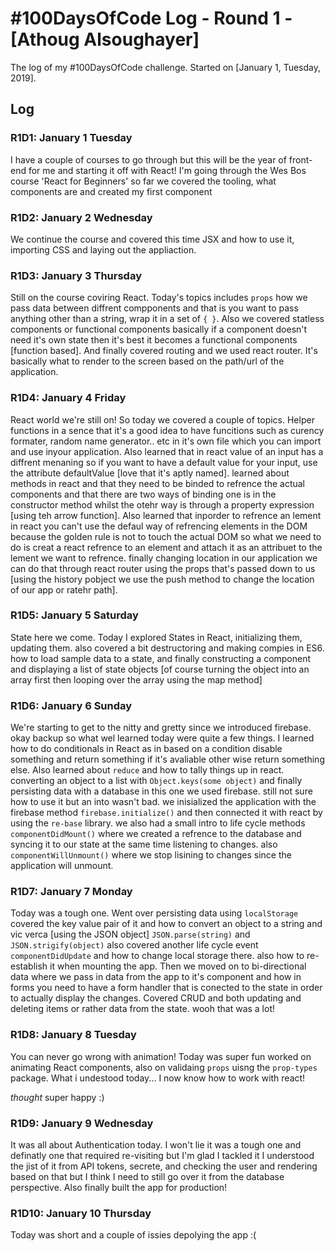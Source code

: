 # #100DaysOfCode Log - Round 1 - [Athoug Alsoughayer]

The log of my #100DaysOfCode challenge. Started on [January 1, Tuesday, 2019].

## Log

### R1D1: January 1 Tuesday
I have a couple of courses to go through but this will be the year of front-end for me and starting it off with React! 
I'm going through the Wes Bos course 'React for Beginners' so far we covered the tooling, what components are and created 
my first component 

### R1D2: January 2 Wednesday
We continue the course and covered this time JSX and how to use it, importing CSS and laying out the appliaction.

### R1D3: January 3 Thursday
Still on the course coviring React. Today's topics includes `props` how we pass data between diffrent compponents and that is you want to pass anything other than a string, wrap it in a set of `{ }`. Also we covered statless components or functional components basically if a component doesn't need it's own state then it's best it becomes a functional components [function based]. And finally covered routing and we used react router. It's basically what to render to the screen based on the path/url of the application.   

### R1D4: January 4 Friday
React world we're still on! So today we covered a couple of topics. Helper functions in a sence that it's a good idea to have funcitions such as curency formater, random name generator.. etc in it's own file which you can import and use inyour application. Also learned that in react value of an input has a diffrent menaning so if you want to have a default value for your input, use the attribute defaultValue [love that it's aptly named]. learned about methods in react and that they need to be binded to refrence the actual components and that there are two ways of binding one is in the constructor method whilst the otehr way is through a property expression [using teh arrow function]. Also learned that inporder to refrence an lement in react you can't use the defaul way of refrencing elements in the DOM because the golden rule is not to touch the actual DOM so what we need to do is creat a react refrence to an element and attach it as an attribuet to the lement we want to refrence. finally changing location in our application we can do that through react router using the props that's passed down to us [using the history pobject we use the push method to change the location of our app or ratehr path].

### R1D5: January 5 Saturday
State here we come. Today I explored States in React, initializing them, updating them. also covered a bit destructoring and making compies in ES6. how to load sample data to a state, and finally constructing a component and displaying a list of state objects [of course turning the object into an array first then looping over the array using the map method]

### R1D6: January 6 Sunday
We're starting to get to the nitty and gretty since we introduced firebase. okay backup so what wel learned today were quite a few things. I learned how to do conditionals in React as in based on a condition disable something and return something if it's avaliable other wise return something else. Also learned about `reduce` and how to tally things up in react. converting an object to a list with `Object.keys(some object)` and finally persisting data with a database in this one we used firebase. still not sure how to use it but an into wasn't bad. we inisialized the application with the firebase method `firebase.initialize()` and then connected it with react by using the `re-base` library. we also had a small intro to life cycle methods `componentDidMount()` where we created a refrence to the database and syncing it to our state at the same time listening to changes. also `componentWillUnmount()` where we stop lisining to changes since the application will unmount.

### R1D7: January 7 Monday
Today was a tough one. Went over persisting data using `localStorage` covered the key value pair of it and how to convert an object to a string and vic verca [using the JSON object] `JSON.parse(string)` and `JSON.strigify(object)` also covered another life cycle event `componentDidUpdate` and how to change local storage there. also how to re-establish it when mounting the app. Then we moved on to bi-directional data where we pass in data from the app to it's component and how in forms you need to have a form handler that is conected to the state in order to actually display the changes. Covered CRUD and both updating and deleting items or rather data from the state. wooh that was a lot!

### R1D8: January 8 Tuesday
You can never go wrong with animation! Today was super fun worked on animating React components, also on validaing `props` uisng the `prop-types` package. What i undestood today... I now know how to work with react!

_thought_ super happy :)

### R1D9: January 9 Wednesday
It was all about Authentication today. I won't lie it was a tough one and definatly one that required re-visiting but I'm glad I tackled it I understood the jist of it from API tokens, secrete, and checking the user and rendering based on that but I think I need to still go over it from the database perspective. Also finally built the app for production!

### R1D10: January 10 Thursday
Today was short and a couple of issies depolying the app :(
